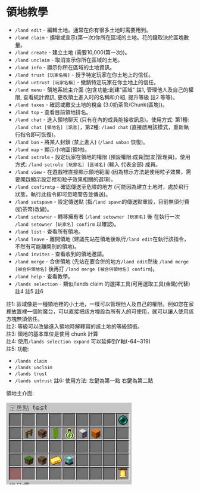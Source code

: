 # 領地教學

- `/land edit` - 編輯土地。通常在你有很多土地时需要用到。
- `/land claim` - 擴增或宣示(第一次)你所在區域的土地。花的錢取決於區塊數量。
- `/land create` - 建立土地 (需要10,000(第一次))。
- `/land unclaim` - 取消宣示你所在區域的土地。
- `/land info` - 顯示你所在區域的土地資訊。
- `/land trust [玩家名稱]` - 授予特定玩家在你土地上的信任。
- `/land untrust [玩家名稱]` - 撤銷特定玩家在你土地上的信任。
- `/land menu` - 領地系統主介面 (包含功能:創建"區域" 註1, 管理他人及自己的權限, 查看統計資訊, 更改領土進入时的名稱和介紹, 提升等級 註2 等等)。
- `/land taxes` - 確認或繳交土地的稅金 (3.0奶茶幣/Chunk(區塊))。
- `/land top` - 查看目前領地排名。
- `/land chat` - 進入領地聊天 (只有在內的成員能接收訊息)。使用方式: 第1種: `/land chat [領地名] [訊息]`，第2種: `/land chat` (直接啟用該模式，重新執行指令即可恢復)。
- `/land ban` - 將某人封鎖 (禁止進入) (`/land unban` 恢復)。
- `/land map` - 顯示小地圖(領地)。
- `/land setrole` - 設定玩家在領地的權限 (預設權限:成員|盟友|管理員)。使用方式: `/land setrole [玩家名] [區域名]` (輸入 代表全部) 成員。
- `/land view` - 在遊戲裡直接顯示領地範圍 (因為標示方法是使用粒子效果，需要開啟顯示設定裡和粒子效果相關的選項)。
- `/land confirmtp` - 確認傳送至危險的地方 (可能因為建立土地时，處於飛行狀態，執行此指令即可忽略警告並傳送)。
- `/land setspawn` - 設定傳送點 (指`/land spawn`的傳送點重設，目前無須付費(奶茶幣)改變)。
- `/land setowner` - 轉移擁有者 (`/land setowner [玩家名]` 後 在執行一次 `/land setowner [玩家名] confirm` 以確認)。
- `/land list` - 查看所有領地。
- `/land leave` - 離開領地 (建議先站在領地後執行`/land edit`在執行該指令，不然有可能離開別的領地)。
- `/land invites` - 查看收到的領地邀請。
- `/land merge` - 合併領地 (先站在要合併的地方`/land edit`然後 `/land merge [被合併領地名]` 後再打 `/land merge [被合併領地名] confirm`)。
- `/land help` - 查看教學。
- `/lands selection` - 類似/lands claim 的選擇工具(可用選取工具(金鋤)代替) 註4 註5 註6


註1: 區域像是一種領地裡的小土地，一樣可以管理他人及自己的權限。例如您在家裡放置裡一個附魔台，可以直接把該方塊設為所有人的可使用，就可以讓人使用該方塊無須信任。  
註2: 等級可以改變進入領地時解釋寫的該土地的等級頭銜。  
註3: 領地的基本單位是使用 chunk 計算  
註4: 使用`/lands selection expand` 可以延伸到Y軸(-64~319)  
註5: 功能:  
- `/lands claim`
- `/lands unclaim`
- `/lands trust`
- `/lands untrust`
註6: 使用方法: 左鍵為第一點 右鍵為第二點


領地主介面:

![image](/image/land.png)

